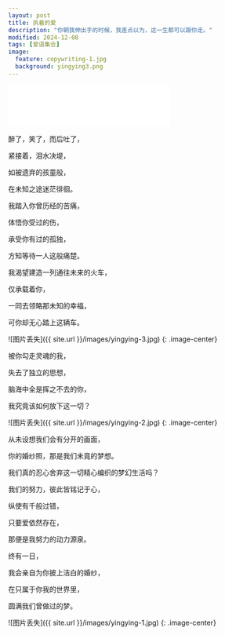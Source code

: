 ```yaml
---
layout: post
title: 执着的爱
description: "你朝我伸出手的时候，我差点以为，这一生都可以跟你走。"
modified: 2024-12-08
tags: [爱语集合]
image:
  feature: copywriting-1.jpg
  background: yingying3.png
---
```


<iframe frameborder="no" border="0" marginwidth="0" marginheight="0" width=330 height=86 auto="1" src="//music.163.com/outchain/player?type=2&id=34341360&auto=1&height=66"></iframe>

醉了，笑了，而后吐了，

紧接着，泪水决堤，

如被遗弃的孩童般，

在未知之途迷茫徘徊。



我踏入你曾历经的苦痛，

体悟你受过的伤，

承受你有过的孤独，

方知等待一人这般痛楚。



我渴望建造一列通往未来的火车，

仅承载着你，

一同去领略那未知的幸福，

可你却无心踏上这辆车。

![图片丢失]({{ site.url }}/images/yingying-3.jpg)
{: .image-center}

被你勾走灵魂的我，

失去了独立的思想，

脑海中全是挥之不去的你，

我究竟该如何放下这一切？

![图片丢失]({{ site.url }}/images/yingying-2.jpg)
{: .image-center}

从未设想我们会有分开的画面，

你的婚纱照，那是我们未竟的梦想。

我们真的忍心舍弃这一切精心编织的梦幻生活吗？

我们的努力，彼此皆铭记于心，

纵使有千般过错，

只要爱依然存在，

那便是我努力的动力源泉。

终有一日，

我会亲自为你披上洁白的婚纱，

在只属于你我的世界里，

圆满我们曾做过的梦。

![图片丢失]({{ site.url }}/images/yingying-1.jpg)
{: .image-center}

